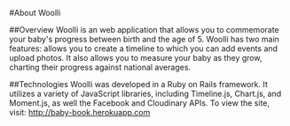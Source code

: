 #About Woolli

##Overview
Woolli is an web application that allows you to commemorate your baby's progress between birth and the age of 5. Woolli has two main features: allows you to create a timeline to which you can add events and upload photos. It also allows you to measure your baby as they grow, charting their progress against national averages.

##Technologies
Woolli was developed in a Ruby on Rails framework. It utilizes a variety of JavaScript libraries, including Timeline.js, Chart.js, and Moment.js, as well the Facebook and Cloudinary APIs.
To view the site, visit: http://baby-book.herokuapp.com